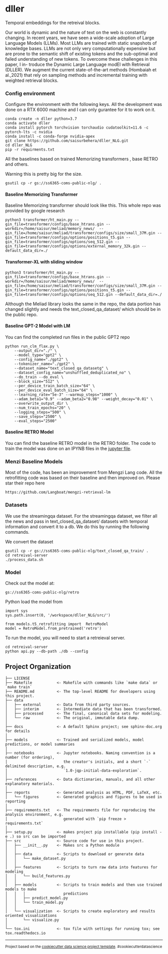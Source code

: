 dller
==============================

Temporal embeddings for the retreival blocks. 

Our world is dynamic and the nature of text on the web is constantly changing. In recent years, we have seen a wide-scale adoption of Large Language Models (LLMs). Most LLMs are trained with static snapshots of knowledge bases. LLMs are not only very computationally expensive but are prone to the semantic shift of existing tokens and the sub-optimal and failed understanding of new tokens. To overcome these challenges in this paper, I in- troduce the Dynamic Large Language modEl with Retrieval (DLLER). We augment the current state-of-the-art methods (Hombaiah et al.,2021) that rely on sampling methods and incremental training with weighted retrieval blocks.


### Config environment

Configure the environment with the following keys. All the development was done on a RTX 6000 machine and I can only gurantee for it to work on it. 
```
conda create -n dller python=3.7
conda activate dller
conda install pytorch torchvision torchaudio cudatoolkit=11.6 -c pytorch-lts -c nvidia 
conda install -c conda-forge nvidia-apex
git clone https://github.com/saisurbehera/dller_NLG.git
cd dller_NLG
pip -r requirments.txt
```


All the baselines based on trained Memorizing transformers , base RETRO and others.

Warning this is pretty big for the size. 
```
gsutil cp -r gs://ss6365-coms-public-nlg/ .
```


#### Baseline Memorizing Transformer 
Baseline Memorizing transformer should look like this. This whole repo was provided by google research
```
python3 transformer/ht_main.py --gin_file=transformer/configs/base_htrans.gin --workdir=/home/saisur/meliad/memory_news/  --gin_file=/home/saisur/meliad/transformer/configs/size/small_37M.gin --gin_file=transformer/configs/options/positions_t5.gin --gin_file=transformer/configs/options/seq_512.gin --gin_file=transformer/configs/options/external_memory_32k.gin --default_data_dir=./
```
#### Transformer-XL with sliding window
```
python3 transformer/ht_main.py --gin_file=transformer/configs/base_htrans.gin --workdir=/home/saisur/meliad/memory_news/  --gin_file=/home/saisur/meliad/transformer/configs/size/small_37M.gin --gin_file=transformer/configs/options/positions_t5.gin --gin_file=transformer/configs/options/seq_512.gin --default_data_dir=./
```

Although the Meliad library looks the same in the repo, the data portion has changed slightly and needs the text_closed_qa_dataset/ which should be in the public repo.

#### Baseline GPT-2 Model with LM

You can find the completed run files in the public GPT2 repo

```
python run_clm_flax.py \
    --output_dir="./" \
    --model_type="gpt2" \
    --config_name="./gpt2" \
    --tokenizer_name="./gpt2" \
    --dataset_name="text_closed_qa_datasetg" \
    --dataset_config_name="unshuffled_deduplicated_no" \
    --do_train --do_eval \
    --block_size="512" \
    --per_device_train_batch_size="64" \
    --per_device_eval_batch_size="64" \
    --learning_rate="5e-3" --warmup_steps="1000" \
    --adam_beta1="0.9" --adam_beta2="0.98" --weight_decay="0.01" \
    --overwrite_output_dir \
    --num_train_epochs="20" \
    --logging_steps="500" \
    --save_steps="2500" \
    --eval_steps="2500" 
```


#### Baseline RETRO Model 

You can find the baseline RETRO model in the RETRO folder. The code to train the model was done on an IPYNB files in the [jupyter file](models/RETRO/train.ipynb).

### Menzi Baseline Models

Most of the code, has been an improvement from Mengzi Lang code. All the retrofitting code was based on their baseline and then improved on. Please star their repo here

```
https://github.com/Langboat/mengzi-retrieval-lm
```



### Datasets

We use the streamingqa dataset. For the streamingqa dataset, we filter all the news and pass in text_closed_qa_dataset/ datasets with temporal information and convert it to a db. 
We do this by running the following commands. 


We convert the dataset
```
gsutil cp -r gs://ss6365-coms-public-nlg/text_closed_qa_train/ .
cd retreival-server
./process_data.sh
```

### Model

Check out the model at:

```
gs://ss6365-coms-public-nlg/retro
```

Python load the model from 
```
import sys
sys.path.insert(0, '/workspace/dller_NLG/src/') 

from models.t5_retrofitting import  RetroModel
model = RetroModel.from_pretrained('retro')
```

To run the  model, you will need to start a retreieval server.
```
cd retreival-server
python api.py --db-path ./db --config 
```





Project Organization
------------

    ├── LICENSE
    ├── Makefile           <- Makefile with commands like `make data` or `make train`
    ├── README.md          <- The top-level README for developers using this project.
    ├── data
    │   ├── external       <- Data from third party sources.
    │   ├── interim        <- Intermediate data that has been transformed.
    │   ├── processed      <- The final, canonical data sets for modeling.
    │   └── raw            <- The original, immutable data dump.
    │
    ├── docs               <- A default Sphinx project; see sphinx-doc.org for details
    │
    ├── models             <- Trained and serialized models, model predictions, or model summaries
    │
    ├── notebooks          <- Jupyter notebooks. Naming convention is a number (for ordering),
    │                         the creator's initials, and a short `-` delimited description, e.g.
    │                         `1.0-jqp-initial-data-exploration`.
    │
    ├── references         <- Data dictionaries, manuals, and all other explanatory materials.
    │
    ├── reports            <- Generated analysis as HTML, PDF, LaTeX, etc.
    │   └── figures        <- Generated graphics and figures to be used in reporting
    │
    ├── requirements.txt   <- The requirements file for reproducing the analysis environment, e.g.
    │                         generated with `pip freeze > requirements.txt`
    │
    ├── setup.py           <- makes project pip installable (pip install -e .) so src can be imported
    ├── src                <- Source code for use in this project.
    │   ├── __init__.py    <- Makes src a Python module
    │   │
    │   ├── data           <- Scripts to download or generate data
    │   │   └── make_dataset.py
    │   │
    │   ├── features       <- Scripts to turn raw data into features for modeling
    │   │   └── build_features.py
    │   │
    │   ├── models         <- Scripts to train models and then use trained models to make
    │   │   │                 predictions
    │   │   ├── predict_model.py
    │   │   └── train_model.py
    │   │
    │   └── visualization  <- Scripts to create exploratory and results oriented visualizations
    │       └── visualize.py
    │
    └── tox.ini            <- tox file with settings for running tox; see tox.readthedocs.io


--------

<p><small>Project based on the <a target="_blank" href="https://drivendata.github.io/cookiecutter-data-science/">cookiecutter data science project template</a>. #cookiecutterdatascience</small></p>
